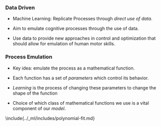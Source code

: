 ### Data Driven

* Machine Learning: Replicate Processes through *direct use of data*.

* Aim to emulate cognitive processes through the use of data.

* Use data to provide new approaches in control and optimization that should allow for emulation of human motor skills. 

### Process Emulation

* Key idea:  emulate the process as a mathematical function.

* Each function has a set of *parameters* which control its behavior.

* *Learning* is the process of changing these parameters to change the shape of the function

* Choice of which class of mathematical functions we use is a vital component of our *model*. 

\include{../_ml/includes/polynomial-fit.md}
